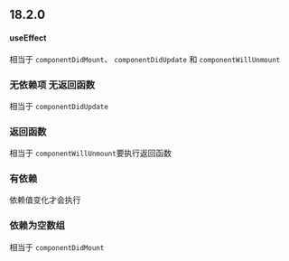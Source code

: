 ## 18.2.0

#### useEffect

相当于  `componentDidMount`、 `componentDidUpdate` 和 `componentWillUnmount`


### 无依赖项 无返回函数
相当于 `componentDidUpdate`

### 返回函数
相当于 `componentWillUnmount`要执行返回函数


### 有依赖
依赖值变化才会执行

### 依赖为空数组
相当于 `componentDidMount`
